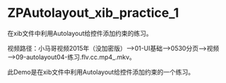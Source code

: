 # ZPAutolayout_xib_practice_1
在xib文件中利用Autolayout给控件添加约束的练习。

视频路径：小马哥视频2015年（没加密版）——>01-UI基础——>0530分页——>视频——>09-autolayout04-练习.flv.cc.mp4_.mkv。

此Demo是在xib文件中利用Autolayout给控件添加约束的一个练习。
